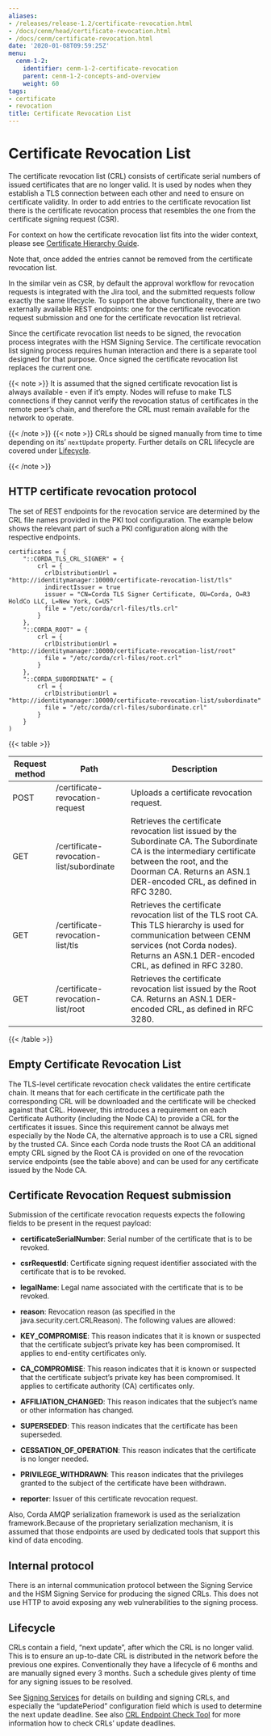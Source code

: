 ```yaml
---
aliases:
- /releases/release-1.2/certificate-revocation.html
- /docs/cenm/head/certificate-revocation.html
- /docs/cenm/certificate-revocation.html
date: '2020-01-08T09:59:25Z'
menu:
  cenm-1-2:
    identifier: cenm-1-2-certificate-revocation
    parent: cenm-1-2-concepts-and-overview
    weight: 60
tags:
- certificate
- revocation
title: Certificate Revocation List
---
```



# Certificate Revocation List

The certificate revocation list (CRL) consists of certificate serial numbers of issued certificates that are no longer valid.
It is used by nodes when they establish a TLS connection between each other and need to ensure on certificate validity.
In order to add entries to the certificate revocation list there is the certificate revocation process that resembles
the one from the certificate signing request (CSR).

For context on how the certificate revocation list fits into the wider context, please see [Certificate Hierarchy Guide](pki-guide.md).

Note that, once added the entries cannot be removed from the certificate revocation list.

In the similar vein as CSR, by default the approval workflow for revocation requests is integrated with the Jira tool,
and the submitted requests follow exactly the same lifecycle. To support the above functionality, there are two
externally available REST endpoints: one for the certificate revocation request submission and
one for the certificate revocation list retrieval.

Since the certificate revocation list needs to be signed, the revocation process integrates with the HSM Signing Service.
The certificate revocation list signing process requires human interaction and there is a separate tool designed for that purpose.
Once signed the certificate revocation list replaces the current one.

{{< note >}}
It is assumed that the signed certificate revocation list is always available - even if it’s empty. Nodes
will refuse to make TLS connections if they cannot verify the revocation status of certificates in the
remote peer’s chain, and therefore the CRL must remain available for the network to operate.

{{< /note >}}
{{< note >}}
CRLs should be signed manually from time to time depending on its’ `nextUpdate` property. Further details
on CRL lifecycle are covered under [Lifecycle](#lifecycle).

{{< /note >}}

## HTTP certificate revocation protocol

The set of REST endpoints for the revocation service are determined by the CRL file names provided in the PKI tool configuration.
The example below shows the relevant part of such a PKI configuration along with the respective endpoints.

```guess
certificates = {
    "::CORDA_TLS_CRL_SIGNER" = {
        crl = {
          crlDistributionUrl = "http://identitymanager:10000/certificate-revocation-list/tls"
          indirectIssuer = true
          issuer = "CN=Corda TLS Signer Certificate, OU=Corda, O=R3 HoldCo LLC, L=New York, C=US"
          file = "/etc/corda/crl-files/tls.crl"
        }
    },
    "::CORDA_ROOT" = {
        crl = {
          crlDistributionUrl = "http://identitymanager:10000/certificate-revocation-list/root"
          file = "/etc/corda/crl-files/root.crl"
        }
    },
    "::CORDA_SUBORDINATE" = {
        crl = {
          crlDistributionUrl = "http://identitymanager:10000/certificate-revocation-list/subordinate"
          file = "/etc/corda/crl-files/subordinate.crl"
        }
    }
)
```


{{< table >}}

|Request method|Path|Description|
|----------------|-----------------------------------------|----------------------------------------------------------------------------------------------------------------------------------------------|
|POST|/certificate-revocation-request|Uploads a certificate revocation request.|
|GET|/certificate-revocation-list/subordinate|Retrieves the certificate revocation list issued by the Subordinate CA. The Subordinate CA is the intermediary certificate between the root, and the Doorman CA. Returns an ASN.1 DER-encoded CRL, as defined in RFC 3280.|
|GET|/certificate-revocation-list/tls|Retrieves the certificate revocation list of the TLS root CA. This TLS hierarchy is used for communication between CENM services (not Corda nodes). Returns an ASN.1 DER-encoded CRL, as defined in RFC 3280.|
|GET|/certificate-revocation-list/root|Retrieves the certificate revocation list issued by the Root CA. Returns an ASN.1 DER-encoded CRL, as defined in RFC 3280.|

{{< /table >}}


## Empty Certificate Revocation List

The TLS-level certificate revocation check validates the entire certificate chain. It means that for each certificate in the
certificate path the corresponding CRL will be downloaded and the certificate will be checked against that CRL.
However, this introduces a requirement on each Certificate Authority (including the Node CA) to provide a CRL for the
certificates it issues. Since this requirement cannot be always met especially by the Node CA, the alternative approach
is to use a CRL signed by the trusted CA. Since each Corda node trusts the Root CA an additional empty CRL signed by the
Root CA is provided on one of the revocation service endpoints (see the table above) and can be used for any certificate
issued by the Node CA.


## Certificate Revocation Request submission

Submission of the certificate revocation requests expects the following fields to be present in the request payload:


* **certificateSerialNumber**:
Serial number of the certificate that is to be revoked.


* **csrRequestId**:
Certificate signing request identifier associated with the certificate that is to be revoked.


* **legalName**:
Legal name associated with the certificate that is to be revoked.


* **reason**:
Revocation reason (as specified in the java.security.cert.CRLReason). The following values are allowed:


* **KEY_COMPROMISE**:
This reason indicates that it is known or suspected that the certificate subject’s private key has been compromised. It applies to end-entity certificates only.


* **CA_COMPROMISE**:
This reason indicates that it is known or suspected that the certificate subject’s private key has been compromised. It applies to certificate authority (CA) certificates only.


* **AFFILIATION_CHANGED**:
This reason indicates that the subject’s name or other information has changed.


* **SUPERSEDED**:
This reason indicates that the certificate has been superseded.


* **CESSATION_OF_OPERATION**:
This reason indicates that the certificate is no longer needed.


* **PRIVILEGE_WITHDRAWN**:
This reason indicates that the privileges granted to the subject of the certificate have been withdrawn.




* **reporter**:
Issuer of this certificate revocation request.



Also, Corda AMQP serialization framework is used as the serialization framework.Because of the proprietary serialization mechanism, it is assumed that those endpoints are used by dedicated tools that support this kind of data encoding.


## Internal protocol

There is an internal communication protocol between the Signing Service and the HSM Signing Service for producing the signed CRLs.
This does not use HTTP to avoid exposing any web vulnerabilities to the signing process.



## Lifecycle

CRLs contain a field, “next update”, after which the CRL is no longer valid. This is to ensure
an up-to-date CRL is distributed in the network before the previous one expires. Conventionally they have a
lifecycle of 6 months and are manually signed every 3 months. Such a schedule gives plenty of time for
any signing issues to be resolved.

See [Signing Services](signing-service.md) for details on building and signing CRLs, and especially the “updatePeriod”
configuration field which is used to determine the next update deadline. See also [CRL Endpoint Check Tool](crl-endpoint-check-tool.md)
for more information how to check CRLs’ update deadlines.
